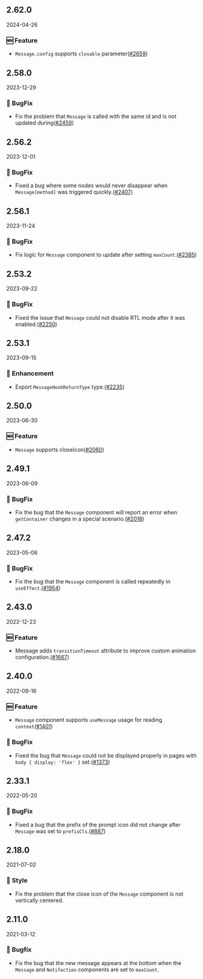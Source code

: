 ## 2.62.0

2024-04-26

### 🆕 Feature

- `Message.config` supports `closable` parameter([#2659](https://github.com/arco-design/arco-design/pull/2659))

## 2.58.0

2023-12-29

### 🐛 BugFix

- Fix the problem that `Message` is called with the same id and is not updated during([#2459](https://github.com/arco-design/arco-design/pull/2459))

## 2.56.2

2023-12-01

### 🐛 BugFix

- Fixed a bug where some nodes would never disappear when `Message[method]` was triggered quickly.([#2407](https://github.com/arco-design/arco-design/pull/2407))

## 2.56.1

2023-11-24

### 🐛 BugFix

- Fix logic for `Message` component to update after setting `maxCount`.([#2385](https://github.com/arco-design/arco-design/pull/2385))

## 2.53.2

2023-09-22

### 🐛 BugFix

- Fixed the issue that `Message` could not disable RTL mode after it was enabled.([#2250](https://github.com/arco-design/arco-design/pull/2250))

## 2.53.1

2023-09-15

### 💎 Enhancement

- Export `MessageHookReturnType` type.([#2235](https://github.com/arco-design/arco-design/pull/2235))

## 2.50.0

2023-06-30

### 🆕 Feature

- `Message` supports closeIcon([#2060](https://github.com/arco-design/arco-design/pull/2060))

## 2.49.1

2023-06-09

### 🐛 BugFix

- Fix the bug that the `Message` component will report an error when `getContainer` changes in a special scenario.([#2018](https://github.com/arco-design/arco-design/pull/2018))

## 2.47.2

2023-05-06

### 🐛 BugFix

- Fix the bug that the `Message` component is called repeatedly in `useEffect`.([#1954](https://github.com/arco-design/arco-design/pull/1954))

## 2.43.0

2022-12-23

### 🆕 Feature

- Message adds `transitionTimeout` attribute to improve custom animation configuration.([#1667](https://github.com/arco-design/arco-design/pull/1667))

## 2.40.0

2022-09-16

### 🆕 Feature

- `Message` component supports `useMessage` usage for reading `context`([#1401](https://github.com/arco-design/arco-design/pull/1401))

### 🐛 BugFix

- Fixed the bug that `Message` could not be displayed properly in pages with `body { display: 'flex' }` set.([#1373](https://github.com/arco-design/arco-design/pull/1373))

## 2.33.1

2022-05-20

### 🐛 BugFix

- Fixed a bug that the prefix of the prompt icon did not change after `Message` was set to `prefixCls`.([#887](https://github.com/arco-design/arco-design/pull/887))

## 2.18.0

2021-07-02

### 💅 Style

- Fix the problem that the close icon of the `Message` component is not vertically centered.



## 2.11.0

2021-03-12

### 🐛 Bugfix

- Fix the bug that the new message appears at the bottom when the `Message` and `Notifaction` components are set to `maxCount`.

